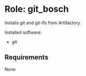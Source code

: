 # Role: git_bosch
Installs git and git-lfs from Artifactory.

Installed software:
- git

## Requirements
None
